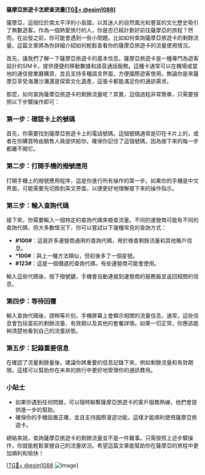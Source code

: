 **薩摩亞旅遊卡怎麽查流量[[TG💪+ @esim1088](https://t.me/s/esim1088)]**

薩摩亞，這個位於南太平洋的小島國，以其迷人的自然風光和豐富的文化歷史吸引了無數遊客。作為一個熱愛旅行的人，你是否已經計劃好前往薩摩亞的旅程？然而，在出發之前，你可能會遇到一些小問題，比如如何查詢薩摩亞旅遊卡的剩餘流量。這篇文章將為你詳細介紹如何輕鬆查看你的薩摩亞旅遊卡的流量使用情況。

首先，讓我們了解一下薩摩亞旅遊卡的基本信息。薩摩亞旅遊卡是一種專門為遊客設計的SIM卡，提供便捷的移動數據和語音通話服務。這種卡通常可以在機場或當地的通信營業廳購買，並且支持多種語言界面，方便國際遊客使用。無論你是來薩摩亞享受海灘沙灘還是探索文化遺產，這張卡都能滿足你的通訊需求。

那麼，如何查詢薩摩亞旅遊卡的剩餘流量呢？其實，這個過程非常簡單，只需要按照以下步驟操作即可：

### 第一步：確認卡上的號碼

首先，你需要找到薩摩亞旅遊卡上的電話號碼。這個號碼通常是印在卡片上的，或者在你購買時由銷售人員提供給你。確保你記住了這個號碼，因為接下來的每一步都離不開它。

### 第二步：打開手機的撥號應用

打開手機上的撥號應用程序，這是你進行所有操作的第一步。如果你的手機是中文界面，可能需要先切換到英文界面，以便更好地理解接下來的操作指示。

### 第三步：輸入查詢代碼

接下來，你需要輸入一個特定的查詢代碼來檢查流量。不同的運營商可能有不同的查詢代碼，但大多數情況下，你可以嘗試以下幾種常見的查詢方式：

- **#100#**：這是許多運營商通用的查詢代碼，用於檢查剩餘流量和其他賬戶信息。
- ***100#**：與上一種方法類似，但前後多了一個星號。
- **#123#**：這是一個備選的查詢代碼，有些運營商可能會使用。

輸入這些代碼後，按下撥號鍵，手機會自動連接到運營商的服務器並返回相關的信息。

### 第四步：等待回覆

輸入查詢代碼後，請稍等片刻，手機屏幕上會顯示相關的流量信息。通常，這些信息會包括當前的剩餘流量、有效期以及其他的套餐詳情。如果一切正常，你應該能夠清楚地看到自己的流量狀態。

### 第五步：記錄重要信息

在確認了流量剩餘量後，建議你將重要的信息記錄下來，例如剩餘流量和有效期限。這樣可以幫助你在未來的旅行中更好地管理你的通訊費用。

### 小貼士

- 如果你遇到任何問題，可以隨時聯繫薩摩亞旅遊卡的客戶服務熱線，他們會提供進一步的幫助。
- 確保你的手機設置正確，並且支持國際漫遊功能，這樣才能順利使用薩摩亞旅遊卡。

總結來說，查詢薩摩亞旅遊卡的剩餘流量並不是一件難事。只需按照上述步驟操作，你就能輕鬆掌握自己的流量狀況。希望這篇文章能幫助你在薩摩亞的旅程中更加順利和愉快！

[[TG💪+ @esim1088](https://t.me/s/esim1088) ![Image](https://i.postimg.cc/4NQfJmqS/Snipaste-2025-05-13-00-14-12.png)]